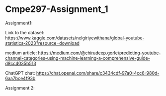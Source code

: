 # Cmpe297-Assignment_1

Assignment1:

Link to the dataset: https://www.kaggle.com/datasets/nelgiriyewithana/global-youtube-statistics-2023?resource=download

medium article: https://medium.com/@chirudeep.gorle/predicting-youtube-channel-categories-using-machine-learning-a-comprehensive-guide-d8cc4035b513

ChatGPT chat: https://chat.openai.com/share/c3434cdf-97a0-4cc6-980d-6aa7bce4f93b

Assignment 2:

